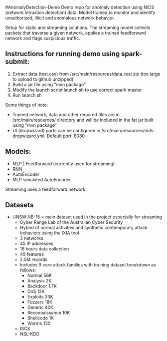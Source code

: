 #AnomalyDetection-Demo
Demo repo for anomaly detection using NIDS (network intrustion detection) data. Model trained to monitor and identify unauthorized, illicit and anomalous network behavior. 

Setup for static and streaming solutions. The streaming model collects packets that traverse a given network, applies a trained feedforward network and flags suspicious traffic.

## Instructions for running demo using spark-submit:

1. Extract data (test.csv) from /src/main/resources/data_test.zip (too large to upload to github unzipped)
2. Build a jar file using "mvn package"
3. Modify the launch script launch.sh to use correct spark master
4. Run launch.sh


Some things of note:
- Trained network, data and other required files are in /src/main/resources/ directory and will be included in the fat jar built using "mvn package"
- UI (dropwizard) ports can be configured in /src/main/resources/nids-dropwizard.yml. Default port: 8080 

## Models: 

- MLP | Feedforward (currently used for streaming)
- RNN
- AutoEncoder
- MLP simulated AutoEncoder

Streaming uses a feedforward network:

## Datasets 

- UNSW NB-15 = main dataset used in the project especially for streaming
  - Cyber Range Lab of the Australian Cyber Security 
  - Hybrid of normal activities and synthetic contemporary attack behaviors using the IXIA tool
  - 3 networks
  - 45 IP addresses
  - 16 hours data collection
  - 49 features
  - 2.5M records
  - Includes 9 core attack families with training dataset breakdown as follows:
    - Normal 56K 
    - Analysis 2K
    - Backdoor 1.7K
    - DoS 12K
    - Exploits 33K
    - Fuzzers 18K
    - Generic 40K
    - Reconnaissance 10K
    - Shellcode 1K
    - Worms 130
  - ISCX
  - NSL-KDD
    
